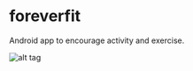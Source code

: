 # foreverfit
Android app to encourage activity and exercise.

![alt tag](https://cloud.githubusercontent.com/assets/7933725/7936982/cad66b5e-0945-11e5-88b0-f7880d4ee5ac.png)
